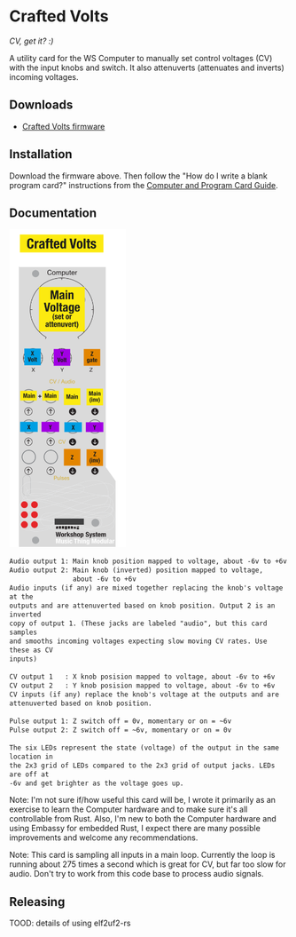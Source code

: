 
# Crafted Volts 
*CV, get it? :)*

A utility card for the WS Computer to manually set control voltages (CV)
with the input knobs and switch. It also attenuverts (attenuates and inverts)
incoming voltages.

## Downloads

* [Crafted Volts firmware](https://github.com/briandorsey/mtmws_cards/releases/download/v0.2.0/crafted_volts_0_2_0.uf2)

## Installation

Download the firmware above. Then follow the "How do I write a blank program card?" instructions from the [Computer and Program Card Guide](https://www.musicthing.co.uk/Computer_Program_Cards/). 

## Documentation

<img src="CV_quickref.png" width="210px">

```text
Audio output 1: Main knob position mapped to voltage, about -6v to +6v
Audio output 2: Main knob (inverted) position mapped to voltage,
                about -6v to +6v
Audio inputs (if any) are mixed together replacing the knob's voltage at the
outputs and are attenuverted based on knob position. Output 2 is an inverted
copy of output 1. (These jacks are labeled "audio", but this card samples
and smooths incoming voltages expecting slow moving CV rates. Use these as CV
inputs)

CV output 1   : X knob posision mapped to voltage, about -6v to +6v
CV output 2   : Y knob posision mapped to voltage, about -6v to +6v
CV inputs (if any) replace the knob's voltage at the outputs and are
attenuverted based on knob position.

Pulse output 1: Z switch off = 0v, momentary or on = ~6v
Pulse output 2: Z switch off = ~6v, momentary or on = 0v

The six LEDs represent the state (voltage) of the output in the same location in
the 2x3 grid of LEDs compared to the 2x3 grid of output jacks. LEDs are off at
-6v and get brighter as the voltage goes up.
```

Note: I'm not sure if/how useful this card will be, I wrote it primarily as an
exercise to learn the Computer hardware and to make sure it's all controllable
from Rust. Also, I'm new to both the Computer hardware and using Embassy for
embedded Rust, I expect there are many possible improvements and welcome any
recommendations.

Note: This card is sampling all inputs in a main loop. Currently the loop is
running about 275 times a second which is great for CV, but far too slow for
audio. Don't try to work from this code base to process audio signals.

## Releasing

TOOD: details of using elf2uf2-rs
